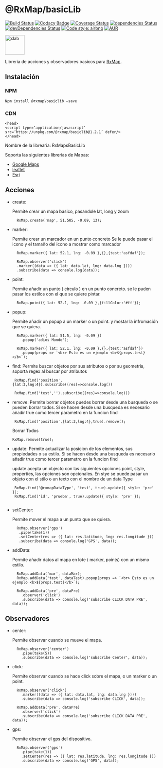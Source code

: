 # @RxMap/basicLib
[![Build Status](https://travis-ci.org/xlab-tech/RxMapBasicLib.svg?branch=master)](https://travis-ci.org/xlab-tech/RxMapBasicLib)
[![Codacy Badge](https://api.codacy.com/project/badge/Grade/bdfe588c855944a983847719b102f2f6)](https://www.codacy.com/app/xlab/RxMapBasicLib?utm_source=github.com&amp;utm_medium=referral&amp;utm_content=xlab-tech/RxMapBasicLib&amp;utm_campaign=Badge_Grade)
[![Coverage Status](https://coveralls.io/repos/github/xlab-tech/RxMapBasicLib/badge.svg?branch=master)](https://coveralls.io/github/xlab-tech/RxMapBasicLib?branch=master)
[![dependencies Status](https://david-dm.org/xlab-tech/RxMapBasicLib/status.svg)](https://david-dm.org/xlab-tech/RxMapBasicLib)
[![devDependencies Status](https://david-dm.org/xlab-tech/RxMapBasicLib/dev-status.svg)](https://david-dm.org/xlab-tech/RxMapBasicLib?type=dev)
[![Code style: airbnb](https://img.shields.io/badge/code%20style-airbnb-blue.svg?style=flat-square)](https://github.com/airbnb/javascript)
[![AUR](https://img.shields.io/aur/license/yaourt.svg)](https://github.com/xlab-tech/RxMap/blob/master/LICENSE)

[<img src="https://avatars0.githubusercontent.com/u/37194013?s=400&u=692377e91a2dab11006abb01d0db33cdb211c9b8&v=4" alt="xlab"  height="64">](https://xlab.tech)

Libreria de acciones y observadores basicos para [RxMap](https://github.com/xlab-tech/RxMap).


## Instalación

### NPM
```
Npm install @rxmap\basiclib —save
```

### CDN
```
<head>
<script type=‘application/javascript’ src=‘https://unpkg.com/@rxmap/basiclib@1.2.1’ defer/>
</head>

```

Nombre de la librearia: RxMapsBasicLib

Soporta las siguientes librerias de Mapas:
- [Google Maps](https://cloud.google.com/maps-platform/)
- [leaflet](https://leafletjs.com)
- [Esri](https://developers.arcgis.com/javascript/)


## Acciones

- create:

  Permite crear un mapa basico, pasandole lat, long y zoom
  ```
    RxMap.create('map', 51.505, -0.09, 13);
  ```

- marker:

  Permite crear un marcador en un punto concreto
  Se le puede pasar el icono y el tamaño del icono a mostrar como marcador
  ```
    RxMap.marker({ lat: 52.1, lng: -0.09 },{},{test:'asfdaf'});

    RxMap.observer('click')
    .marker((data => ({ lat: data.lat, lng: data.lng })))
    .subscribe(data => console.log(data));

  ```

- point:

  Permite añadir un punto ( circulo ) en un punto concreto.
  se le puden pasar los estilos con el que se quiere pintar.
  ```
    RxMap.point({ lat: 52.1, lng: -0.09 },{fillColor:'#ff'});

  ```

- popup:

  Permite añadir un popup a un marker o un point. y mostar la infromación que se quiera.
  ```
    RxMap.marker({ lat: 51.5, lng: -0.09 })
      .popup('adios Mundo');

    RxMap.marker({ lat: 52.1, lng: -0.09 },{},{test:'asfdaf'})
      .popup(props => `<br> Esto es un ejemplo <b>${props.test}</b>`);
  ```

- find:
  Permite buscar objetos por sus atributos o por su geometria, soporta 
  regex al buscar por atributos
  ```
   RxMap.find('position',{lat:3,lng:4}).subscribe((res)=>console.log())

   RxMap.find('test','').subscribe((res)=>console.log())

  ```
- remove:
  Permite borrar objetos puedes borrar desde una busqueda o se pueden borrar 
  todos. Si se hacen desde una busqueda es necesario añadir true como tercer 
  parametro en la funcion find

  ```
   RxMap.find('position',{lat:3,lng:4},true).remove();
  ```

  Borrar Todos
  ```
  RxMap.remove(true);
  ```
- update:
  Permite actualizar la posicion de los elementos, sus propiedades o su estilo.
  Si se hacen desde una busqueda es necesario añadir true como tercer
  parametro en la funcion find

  update acepta un objecto con las siguientes opciones point, style, properties, las
  opciones son opcionales.
  En stye se puede pasar un objeto con el stilo o un texto con el nombre de un data Type

  ```
   RxMap.find('@rxmapDataType', 'test', true).update({ style: 'pre' });
   RxMap.find('id', 'prueba', true).update({ style: 'pre' });
   
  ```


- setCenter:

  Permite mover el mapa a un punto que se quiera.
  ```
    RxMap.observer('gps')
     .pipe(take(1))
     .setCenter(res => ({ lat: res.latitude, lng: res.longitude }))
     .subscribe(data => console.log('GPS', data));

  ```

- addData:

  Permite añadir datos al mapa en lote ( marker, points) con un mismo estilo.
  ```
    RxMap.addData('mar', dataMar);
    RxMap.addData('test', dataTest).popup(props => `<br> Esto es un ejemplo <b>${props.test}</b>`);
 
    RxMap.addData('pre', dataPre)
      .observer('click')
      .subscribe(data => console.log('subscribe CLICK DATA PRE', data));
  ```

## Observadores

- center:

  Permite observar cuando se mueve el mapa.
  ```
    RxMap.observer('center')
      .pipe(take(5))
      .subscribe(data => console.log('subscribe Center', data));

  ```

- click:

  Permite observar cuando se hace click sobre el mapa, o un marker o un point.
  ```
    RxMap.observer('click')
      .marker((data => ({ lat: data.lat, lng: data.lng })))
      .subscribe(data => console.log('subscribe CLICK', data));

    RxMap.addData('pre', dataPre)
      .observer('click')
      .subscribe(data => console.log('subscribe CLICK DATA PRE', data));
  ```

- gps:

  Permite observar el gps del dispositivo.
  ```
    RxMap.observer('gps')
      .pipe(take(1))
      .setCenter(res => ({ lat: res.latitude, lng: res.longitude }))
      .subscribe(data => console.log('GPS', data));

  ```